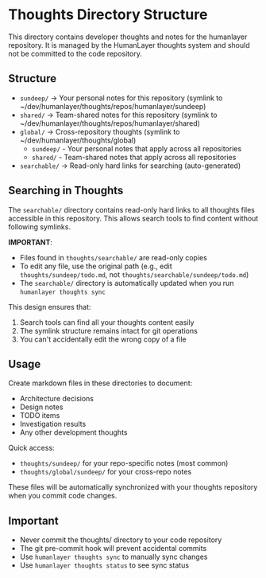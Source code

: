 # Thoughts Directory Structure

This directory contains developer thoughts and notes for the humanlayer repository.
It is managed by the HumanLayer thoughts system and should not be committed to the code repository.

## Structure

- `sundeep/` → Your personal notes for this repository (symlink to ~/dev/humanlayer/thoughts/repos/humanlayer/sundeep)
- `shared/` → Team-shared notes for this repository (symlink to ~/dev/humanlayer/thoughts/repos/humanlayer/shared)
- `global/` → Cross-repository thoughts (symlink to ~/dev/humanlayer/thoughts/global)
  - `sundeep/` - Your personal notes that apply across all repositories
  - `shared/` - Team-shared notes that apply across all repositories
- `searchable/` → Read-only hard links for searching (auto-generated)

## Searching in Thoughts

The `searchable/` directory contains read-only hard links to all thoughts files accessible in this repository. This allows search tools to find content without following symlinks.

**IMPORTANT**:
- Files found in `thoughts/searchable/` are read-only copies
- To edit any file, use the original path (e.g., edit `thoughts/sundeep/todo.md`, not `thoughts/searchable/sundeep/todo.md`)
- The `searchable/` directory is automatically updated when you run `humanlayer thoughts sync`

This design ensures that:
1. Search tools can find all your thoughts content easily
2. The symlink structure remains intact for git operations
3. You can't accidentally edit the wrong copy of a file

## Usage

Create markdown files in these directories to document:
- Architecture decisions
- Design notes
- TODO items
- Investigation results
- Any other development thoughts

Quick access:
- `thoughts/sundeep/` for your repo-specific notes (most common)
- `thoughts/global/sundeep/` for your cross-repo notes

These files will be automatically synchronized with your thoughts repository when you commit code changes.

## Important

- Never commit the thoughts/ directory to your code repository
- The git pre-commit hook will prevent accidental commits
- Use `humanlayer thoughts sync` to manually sync changes
- Use `humanlayer thoughts status` to see sync status
